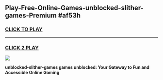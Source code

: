
## Play-Free-Online-Games-unblocked-slither-games-Premium #af53h
<h3>
<a href="https://premium.freeplayer.one?title=unblocked-slither-games&ref=8M">CLICK TO PLAY</a></h3>
<hr>

<h3>
<a href="https://premium.freeplayer.one?title=unblocked-slither-games&ref=8M">CLICK 2 PLAY</a>
  
</h3>

<a href="https://premium.freeplayer.one?title=unblocked-slither-games&ref=8M"><img src="https://clearcache.store/games.png"></a>


**unblocked-slither-games games unblocked: Your Gateway to Fun and Accessible Online Gaming**
